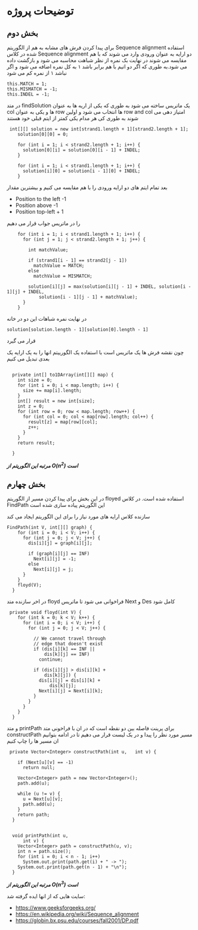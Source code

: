 # توضیحات پروژه

## **بخش دوم**

برای پیدا کردن فرش های مشابه به هم از الگوریتم Sequence alignment استفاده شده
در کلاس Sequence alignment دو ارایه به عنوان ورودی وارد می شوند که با هم مقایسه می شوند
در نهایت بک نمره از نظر شباهت محاسبه می شود و بازگشت داده می شود.به طوری که اگر دو اتیم با هم برابر باشد ۱ به کل نمره اضافه می شود و اگر نباشد ۱ از نمره کم می شود

```
this.MATCH = 1;
this.MISMATCH = -1;
this.INDEL = -1;
```

در متد findSolution یک ماتریس ساخته می شود به طوری که یکی از اریه ها به عنوان col ها و یکی به عنوان row ها انتخاب می شود
و اولین row and col امتیاز دهی می شوند به طوری کی هر مدام یکی کمتر از ایتم قبلی خود هستند

```
 int[][] solution = new int[strand1.length + 1][strand2.length + 1];
    solution[0][0] = 0;

    for (int i = 1; i < strand2.length + 1; i++) {
      solution[0][i] = solution[0][i - 1] + INDEL;
    }

    for (int i = 1; i < strand1.length + 1; i++) {
      solution[i][0] = solution[i - 1][0] + INDEL;
    }
```

بعد تمام ایتم های دو ارایه ورودی را با هم مقایسه می کنیم و بیشترین مقدار

* Position to the left -1
* Position above -1
* Position top-left + 1

را در ماتریس جواب قرار می دهیم

```
    for (int i = 1; i < strand1.length + 1; i++) {
      for (int j = 1; j < strand2.length + 1; j++) {

        int matchValue;

        if (strand1[i - 1] == strand2[j - 1])
          matchValue = MATCH;
        else
          matchValue = MISMATCH;

        solution[i][j] = max(solution[i][j - 1] + INDEL, solution[i - 1][j] + INDEL,
            solution[i - 1][j - 1] + matchValue);
      }
    }
```

در نهایت نمره شباهات این دو در خانه

```
solution[solution.length - 1][solution[0].length - 1]
```

قرار می گیرد

چون نقشه فرش ها یک ماتریس است با استفاده یک الگورییتم انها را به یک ارایه یک بعدی تبدیل می کنیم

```

  private int[] to1DArray(int[][] map) {
    int size = 0;
    for (int i = 0; i < map.length; i++) {
      size += map[i].length;
    }
    int[] result = new int[size];
    int z = 0;
    for (int row = 0; row < map.length; row++) {
      for (int col = 0; col < map[row].length; col++) {
        result[z] = map[row][col];
        z++;
      }
    }
    return result;

  }

```

***مرتبه این الگوریتم از O($n^2$) است***

## **بخش چهارم**

در این بخش برای پیدا کردن مسیر از الگوریتم floyed استفاده شده است.
در کلاس FindPath این الگوریتم پیاده سازی شده است

سازنده کلاس ارایه های مورد نیاز را برای این الگوریتم ایجاد می کند

```
FindPath(int V, int[][] graph) {
    for (int i = 0; i < V; i++) {
      for (int j = 0; j < V; j++) {
        dis[i][j] = graph[i][j];

        if (graph[i][j] == INF)
          Next[i][j] = -1;
        else
          Next[i][j] = j;
      }
    }
    floyd(V);
  }
```

در اخر سازنده متد floyd فراخوانی می شود تا ماتریس  Next و Des کامل شود

```
 private void floyd(int V) {
    for (int k = 0; k < V; k++) {
      for (int i = 0; i < V; i++) {
        for (int j = 0; j < V; j++) {

          // We cannot travel through
          // edge that doesn't exist
          if (dis[i][k] == INF ||
              dis[k][j] == INF)
            continue;

          if (dis[i][j] > dis[i][k] +
              dis[k][j]) {
            dis[i][j] = dis[i][k] +
                dis[k][j];
            Next[i][j] = Next[i][k];
          }
        }
      }
    }
  } 
```

و متد printPath برای پرینت فاصله بین دو نقطه است که در ان با فراخونی متد constructPath مسیر مورد نظر را پیدا و در یک لیست قرار می دهیم تا در ادامه بتوانیم ان مسیر ها را چاپ کنیم

```
 private Vector<Integer> constructPath(int u,   int v) {

    if (Next[u][v] == -1)
      return null;

    Vector<Integer> path = new Vector<Integer>();
    path.add(u);

    while (u != v) {
      u = Next[u][v];
      path.add(u);
    }
    return path;
  }


  void printPath(int u,
      int v) {
    Vector<Integer> path = constructPath(u, v);
    int n = path.size();
    for (int i = 0; i < n - 1; i++)
      System.out.print(path.get(i) + " -> ");
    System.out.print(path.get(n - 1) + "\n");
  }
```

***مرتبه این الگوریتم از O($n^3$) است***

سایت هایی که از انها ایده گرفته شد:

* https://www.geeksforgeeks.org/
* https://en.wikipedia.org/wiki/Sequence_alignment
* https://globin.bx.psu.edu/courses/fall2001/DP.pdf
